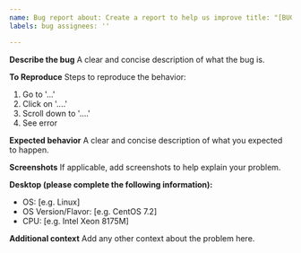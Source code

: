 ```yaml
---
name: Bug report about: Create a report to help us improve title: "[BUG]"
labels: bug assignees: ''

---
```


**Describe the bug**
A clear and concise description of what the bug is.

**To Reproduce**
Steps to reproduce the behavior:

1. Go to '...'
2. Click on '....'
3. Scroll down to '....'
4. See error

**Expected behavior**
A clear and concise description of what you expected to happen.

**Screenshots**
If applicable, add screenshots to help explain your problem.

**Desktop (please complete the following information):**

- OS: [e.g. Linux]
- OS Version/Flavor: [e.g. CentOS 7.2]
- CPU: [e.g. Intel Xeon 8175M]

**Additional context**
Add any other context about the problem here.
